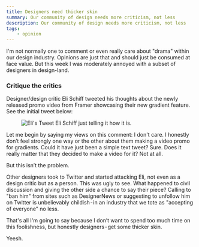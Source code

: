 ```yaml
---
title: Designers need thicker skin
summary: Our community of design needs more criticism, not less
description: Our community of design needs more criticism, not less
tags:
    - opinion
---
```


I'm not normally one to comment or even really care about "drama" within our design industry. Opinions are just that and should just be consumed at face value. But this week I was moderately annoyed with a subset of designers in design-land.

### Critique the critics

Designer/design critic Eli Schiff tweeted his thoughts about the newly released promo video from Framer showcasing their new gradient feature. See the initial tweet below:

<figure>
    <img src="https://cdn-images-1.medium.com/max/1600/0*hs-nqVLpZsPht0C6.png" alt="Eli's Tweet">
    <span class="marginnote">Eli Schiff just telling it how it is.</span>
</figure>

Let me begin by saying my views on this comment: I don't care. I honestly don’t feel strongly one way or the other about them making a video promo for gradients. Could it have just been a simple text tweet? Sure. Does it really matter that they decided to make a video for it? Not at all.

But this isn’t the problem.

Other designers took to Twitter and started attacking Eli, not even as a design critic but as a person. This was ugly to see. What happened to civil discussion and giving the other side a chance to say their piece? Calling to "ban him" from sites such as DesignerNews or suggesting to unfollow him on Twitter is unbelievably childish - in an industry that we tote as "accepting of everyone" no less.

That's all I'm going to say because I don’t want to spend too much time on this foolishness, but honestly designers - get some thicker skin.

Yeesh.
